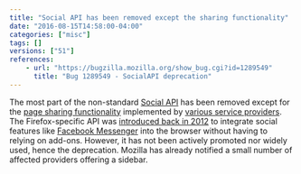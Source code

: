 ```yaml
---
title: "Social API has been removed except the sharing functionality"
date: "2016-08-15T14:58:00-04:00"
categories: ["misc"]
tags: []
versions: ["51"]
references:
    - url: "https://bugzilla.mozilla.org/show_bug.cgi?id=1289549"
      title: "Bug 1289549 - SocialAPI deprecation"
---
```

The most part of the non-standard [Social API](https://developer.mozilla.org/docs/Mozilla/Projects/Social_API) has been removed except for the [page sharing functionality](https://developer.mozilla.org/docs/Mozilla/Projects/Social_API/Share) implemented by [various service providers](https://activations.cdn.mozilla.net/en-US/). The Firefox-specific API was [introduced back in 2012](https://blog.mozilla.org/labs/2012/03/experimenting-with-social-features-in-firefox/) to integrate social features like [Facebook Messenger](https://blog.mozilla.org/futurereleases/2012/10/22/help-us-test-the-social-api-with-facebook-messenger-for-firefox/) into the browser without having to relying on add-ons. However, it has not been actively promoted nor widely used, hence the deprecation. Mozilla has already notified a small number of affected providers offering a sidebar.
